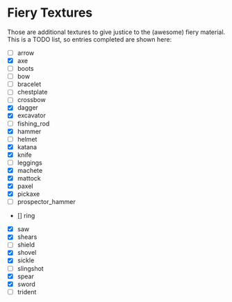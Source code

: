 # Fiery Textures
Those are additional textures to give justice to the (awesome) fiery material.
This is a TODO list, so entries completed are shown here:

- [ ] arrow
- [x] axe
- [ ] boots
- [ ] bow
- [ ] bracelet
- [ ] chestplate
- [ ] crossbow
- [x] dagger
- [x] excavator
- [ ] fishing_rod
- [x] hammer
- [ ] helmet
- [x] katana
- [x] knife
- [ ] leggings
- [x] machete
- [x] mattock
- [x] paxel
- [x] pickaxe
- [ ] prospector_hammer
- [] ring
- [x] saw
- [x] shears
- [ ] shield
- [x] shovel
- [x] sickle
- [ ] slingshot
- [x] spear
- [x] sword
- [ ] trident
